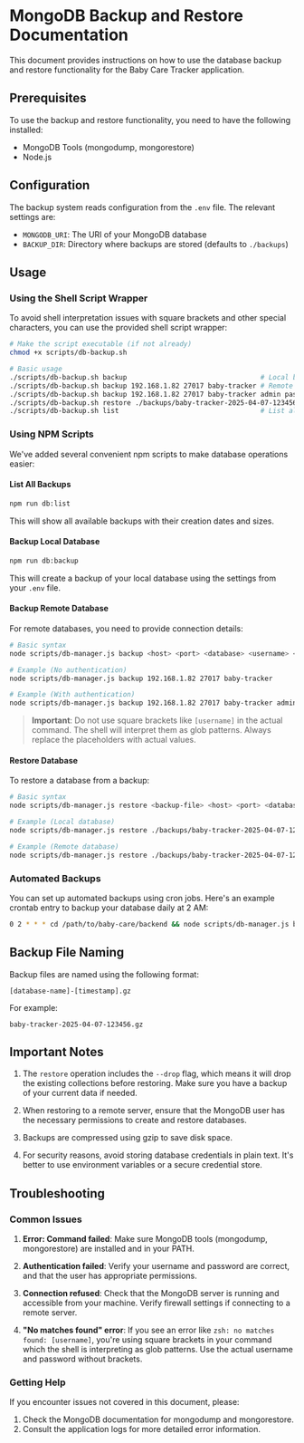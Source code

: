 # MongoDB Backup and Restore Documentation

This document provides instructions on how to use the database backup and restore functionality for the Baby Care Tracker application.

## Prerequisites

To use the backup and restore functionality, you need to have the following installed:

- MongoDB Tools (mongodump, mongorestore)
- Node.js

## Configuration

The backup system reads configuration from the `.env` file. The relevant settings are:

- `MONGODB_URI`: The URI of your MongoDB database
- `BACKUP_DIR`: Directory where backups are stored (defaults to `./backups`)

## Usage

### Using the Shell Script Wrapper

To avoid shell interpretation issues with square brackets and other special characters, you can use the provided shell script wrapper:

```bash
# Make the script executable (if not already)
chmod +x scripts/db-backup.sh

# Basic usage
./scripts/db-backup.sh backup                                 # Local backup with defaults
./scripts/db-backup.sh backup 192.168.1.82 27017 baby-tracker # Remote backup without auth
./scripts/db-backup.sh backup 192.168.1.82 27017 baby-tracker admin password123 # With auth
./scripts/db-backup.sh restore ./backups/baby-tracker-2025-04-07-123456.gz # Local restore
./scripts/db-backup.sh list                                   # List all backups
```

### Using NPM Scripts

We've added several convenient npm scripts to make database operations easier:

#### List All Backups

```bash
npm run db:list
```

This will show all available backups with their creation dates and sizes.

#### Backup Local Database

```bash
npm run db:backup
```

This will create a backup of your local database using the settings from your `.env` file.

#### Backup Remote Database

For remote databases, you need to provide connection details:

```bash
# Basic syntax
node scripts/db-manager.js backup <host> <port> <database> <username> <password>

# Example (No authentication)
node scripts/db-manager.js backup 192.168.1.82 27017 baby-tracker

# Example (With authentication)
node scripts/db-manager.js backup 192.168.1.82 27017 baby-tracker admin password123
```

> **Important**: Do not use square brackets like `[username]` in the actual command. The shell will interpret them as glob patterns. Always replace the placeholders with actual values.

#### Restore Database

To restore a database from a backup:

```bash
# Basic syntax
node scripts/db-manager.js restore <backup-file> <host> <port> <database> <username> <password>

# Example (Local database)
node scripts/db-manager.js restore ./backups/baby-tracker-2025-04-07-123456.gz

# Example (Remote database)
node scripts/db-manager.js restore ./backups/baby-tracker-2025-04-07-123456.gz 192.168.1.82 27017 baby-tracker admin password123
```

### Automated Backups

You can set up automated backups using cron jobs. Here's an example crontab entry to backup your database daily at 2 AM:

```bash
0 2 * * * cd /path/to/baby-care/backend && node scripts/db-manager.js backup
```

## Backup File Naming

Backup files are named using the following format:

```
[database-name]-[timestamp].gz
```

For example:
```
baby-tracker-2025-04-07-123456.gz
```

## Important Notes

1. The `restore` operation includes the `--drop` flag, which means it will drop the existing collections before restoring. Make sure you have a backup of your current data if needed.

2. When restoring to a remote server, ensure that the MongoDB user has the necessary permissions to create and restore databases.

3. Backups are compressed using gzip to save disk space.

4. For security reasons, avoid storing database credentials in plain text. It's better to use environment variables or a secure credential store.

## Troubleshooting

### Common Issues

1. **Error: Command failed**: Make sure MongoDB tools (mongodump, mongorestore) are installed and in your PATH.

2. **Authentication failed**: Verify your username and password are correct, and that the user has appropriate permissions.

3. **Connection refused**: Check that the MongoDB server is running and accessible from your machine. Verify firewall settings if connecting to a remote server.

4. **"No matches found" error**: If you see an error like `zsh: no matches found: [username]`, you're using square brackets in your command which the shell is interpreting as glob patterns. Use the actual username and password without brackets.

### Getting Help

If you encounter issues not covered in this document, please:

1. Check the MongoDB documentation for mongodump and mongorestore.
2. Consult the application logs for more detailed error information. 